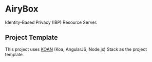 AiryBox
=======

Identity-Based Privacy (IBP) Resource Server.  

## Project Template
This project uses [KOAN](https://github.com/soygul/koan) (Koa, AngularJS, Node.js) Stack as the project template. 
